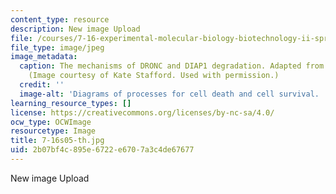 ```yaml
---
content_type: resource
description: New image Upload
file: /courses/7-16-experimental-molecular-biology-biotechnology-ii-spring-2005/2b07bf4c895e6722e6707a3c4de67677_7-16s05-th.jpg
file_type: image/jpeg
image_metadata:
  caption: The mechanisms of DRONC and DIAP1 degradation. Adapted from Martin, 2002.
    (Image courtesy of Kate Stafford. Used with permission.)
  credit: ''
  image-alt: 'Diagrams of processes for cell death and cell survival. '
learning_resource_types: []
license: https://creativecommons.org/licenses/by-nc-sa/4.0/
ocw_type: OCWImage
resourcetype: Image
title: 7-16s05-th.jpg
uid: 2b07bf4c-895e-6722-e670-7a3c4de67677
---
```

New image Upload